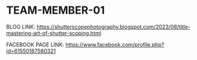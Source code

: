 # TEAM-MEMBER-01

BLOG LINK: https://shutterscopephotography.blogspot.com/2023/08/title-mastering-art-of-shutter-scoping.html

FACEBOOK PAGE LINK: https://www.facebook.com/profile.php?id=61550187580321
